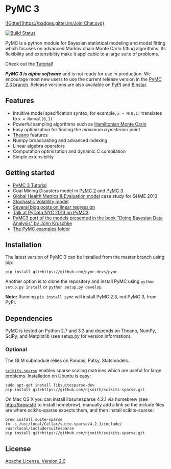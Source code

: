 # PyMC 3
[![Gitter](https://badges.gitter.im/Join Chat.svg)](https://gitter.im/pymc-devs/pymc?utm_source=badge&utm_medium=badge&utm_campaign=pr-badge&utm_content=badge)

[![Build Status](https://travis-ci.org/pymc-devs/pymc.png?branch=master)](https://travis-ci.org/pymc-devs/pymc)

PyMC is a python module for Bayesian statistical modeling and model fitting which focuses on advanced Markov chain Monte Carlo fitting algorithms. Its flexibility and extensibility make it applicable to a large suite of problems.

Check out the [Tutorial](http://nbviewer.ipython.org/urls/raw.github.com/pymc-devs/pymc/master/pymc/examples/tutorial.ipynb)!

***PyMC 3 is alpha software*** and is not ready for use in production. We encourage most new users to use the current release version in the [PyMC 2.3 branch](https://github.com/pymc-devs/pymc/tree/2.3). Release versions are also available on [PyPI](https://pypi.python.org/pypi/pymc) and [Binstar](https://binstar.org/pymc/pymc).

## Features

 * Intuitive model specification syntax, for example, `x ~ N(0,1)` translates to `x = Normal(0,1)`
 * Powerful sampling algorithms such as [Hamiltonian Monte Carlo](http://en.wikipedia.org/wiki/Hybrid_Monte_Carlo)
 * Easy optimization for finding the *maximum a posteriori* point
 * [Theano](http://deeplearning.net/software/theano/) features
  * Numpy broadcasting and advanced indexing
  * Linear algebra operators
  * Computation optimization and dynamic C compilation
 * Simple extensibility

## Getting started
 * [PyMC 3 Tutorial](http://nbviewer.ipython.org/urls/raw.github.com/pymc-devs/pymc/master/pymc/examples/tutorial.ipynb)
 * Coal Mining Disasters model in [PyMC 2](https://github.com/pymc-devs/pymc/blob/2.3/pymc/examples/disaster_model.py) and [PyMC 3](https://github.com/pymc-devs/pymc/blob/master/pymc/examples/disaster_model.py)
 * [Global Health Metrics & Evaluation model](http://nbviewer.ipython.org/urls/raw.github.com/pymc-devs/pymc/master/pymc/examples/GHME%202013.ipynb) case study for GHME 2013
 * [Stochastic Volatility model](http://nbviewer.ipython.org/urls/raw.github.com/pymc-devs/pymc/master/pymc/examples/stochastic_volatility.ipynb)
 * [Several blog posts on linear regression](http://twiecki.github.io/tag/bayesian-statistics.html)
 * [Talk at PyData NYC 2013 on PyMC3](http://twiecki.github.io/blog/2013/12/12/bayesian-data-analysis-pymc3/)
 * [PyMC3 port of the models presented in the book "Doing Bayesian Data Analysis" by John Kruschke](https://github.com/aloctavodia/Doing_bayesian_data_analysis)
 * [The PyMC examples folder](https://github.com/pymc-devs/pymc/tree/master/pymc/examples)

## Installation

The latest version of PyMC 3 can be installed from the master branch using pip:

```
pip install git+https://github.com/pymc-devs/pymc
```

Another option is to clone the repository and install PyMC using `python setup.py install` or `python setup.py develop`.

**Note:** Running `pip install pymc` will install PyMC 2.3, not PyMC 3, from PyPI.

## Dependencies

PyMC is tested on Python 2.7 and 3.3 and depends on Theano, NumPy, SciPy, and Matplotlib (see setup.py for version information).

### Optional

The GLM submodule relies on Pandas, Patsy, Statsmodels.

[`scikits.sparse`](https://github.com/njsmith/scikits-sparse) enables sparse scaling matrices which are useful for large problems. Installation on Ubuntu is easy:

```
sudo apt-get install libsuitesparse-dev
pip install git+https://github.com/njsmith/scikits-sparse.git
```

On Mac OS X you can install libsuitesparse 4.2.1 via homebrew (see http://brew.sh/ to install homebrew), manually add a link so the include files are where scikits-sparse expects them, and then install scikits-sparse:

```
brew install suite-sparse
ln -s /usr/local/Cellar/suite-sparse/4.2.1/include/ /usr/local/include/suitesparse
pip install git+https://github.com/njsmith/scikits-sparse.git
```


## License
[Apache License, Version 2.0](https://github.com/pymc-devs/pymc/blob/master/LICENSE)
